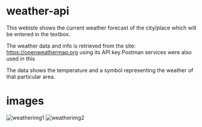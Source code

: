 # weather-api
This webiste shows the current weather forecast of the city/place which will be entered in the textbox. 

The weather data and info is retrieved from the site: https://openweathermap.org using its API key.Postman services were also used in this

The data shows the temperature and a symbol representing the weather of that particular area.

# images

![weatherimg1](https://user-images.githubusercontent.com/75025079/156150951-204bd204-ba03-4df4-a817-b316f0c4157b.JPG)
![weatherimg2](https://user-images.githubusercontent.com/75025079/156150955-e54d78b6-9971-4a79-9fca-e8968b51e206.JPG)


